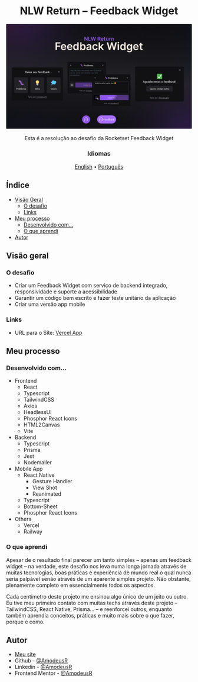 <!-- markdownlint-disable MD033 -->
<h1 align="center">NLW Return – Feedback Widget</h1>

<img src="../page-models/capa-feedback-widget.png">

<p align="center">Esta é a resolução ao desafio da Rocketset Feedback Widget</p>

<h3 align="center">Idiomas</h3>
<p align="center">
  <a href="../README.md">English</a> • <a href="#">Português</a>
</p>
<!-- markdownlint-enable MD033 -->

## Índice

- [Visão Geral](#visão-geral)
  - [O desafio](#o-desafio)
  - [Links](#links)
- [Meu processo](#meu-processo)
  - [Desenvolvido com...](#desenvolvido-com)
  - [O que aprendi](#o-que-aprendi)
- [Autor](#autor)

## Visão geral

### O desafio

- Criar um Feedback Widget com serviço de backend integrado, responsividade e suporte a acessibilidade
- Garantir um código bem escrito e fazer teste unitário da aplicação
- Criar uma versão app mobile

### Links

- URL para o Site: [Vercel App](https://nlw--feedback-widget.vercel.app/)

## Meu processo

### Desenvolvido com...

- Frontend
  - React
  - Typescript
  - TailwindCSS
  - Axios
  - HeadlessUI
  - Phosphor React Icons
  - HTML2Canvas
  - Vite
- Backend
  - Typescript
  - Prisma
  - Jest
  - Nodemailer
- Mobile App
  - React Native
    - Gesture Handler
    - View Shot
    - Reanimated
  - Typescript
  - Bottom-Sheet
  - Phosphor React Icons
- Others
  - Vercel
  - Railway

### O que aprendi

Apesar de o resultado final parecer um tanto simples – apenas um feedback widget – na verdade, este desafio nos leva numa longa jornada através de muitas tecnologias, boas práticas e experiência de mundo real o qual nunca seria palpável senão através de um aparente simples projeto. Não obstante, plenamente completo em essencialmente todos os aspectos.

Cada centímetro deste projeto me ensinou algo único de um jeito ou outro. Eu tive meu primeiro contato com muitas techs através deste projeto – TailwindCSS, React Native, Prisma... – e reenforcei outros, enquanto também aprendia conceitos, práticas e muito mais sobre o que fazer, porque e como.

## Autor

- [Meu site](https://amodeusr.pages.dev)
- Github - [@AmodeusR](https://github.com/amodeusr)
- Linkedin - [@AmodeusR](https://www.linkedin.com/in/AmodeusR)
- Frontend Mentor - [@AmodeusR](https://www.frontendmentor.io/profile/AmodeusR)

